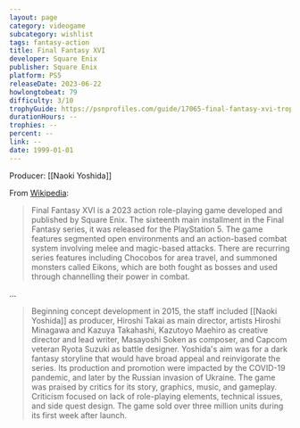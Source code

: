 ```yaml
---
layout: page
category: videogame
subcategory: wishlist
tags: fantasy-action
title: Final Fantasy XVI
developer: Square Enix
publisher: Square Enix
platform: PS5
releaseDate: 2023-06-22
howlongtobeat: 79
difficulty: 3/10
trophyGuide: https://psnprofiles.com/guide/17065-final-fantasy-xvi-trophy-guide
durationHours: --
trophies: --
percent: --
link: --
date: 1999-01-01
---
```


Producer: [[Naoki Yoshida]]

From [Wikipedia](https://en.wikipedia.org/wiki/Final_Fantasy_XVI):

> Final Fantasy XVI is a 2023 action role-playing game developed and published by Square Enix. The sixteenth main installment in the Final Fantasy series, it was released for the PlayStation 5. The game features segmented open environments and an action-based combat system involving melee and magic-based attacks. There are recurring series features including Chocobos for area travel, and summoned monsters called Eikons, which are both fought as bosses and used through channelling their power in combat.

…

> Beginning concept development in 2015, the staff included [[Naoki Yoshida]] as producer, Hiroshi Takai as main director, artists Hiroshi Minagawa and Kazuya Takahashi, Kazutoyo Maehiro as creative director and lead writer, Masayoshi Soken as composer, and Capcom veteran Ryota Suzuki as battle designer. Yoshida's aim was for a dark fantasy storyline that would have broad appeal and reinvigorate the series. Its production and promotion were impacted by the COVID-19 pandemic, and later by the Russian invasion of Ukraine. The game was praised by critics for its story, graphics, music, and gameplay. Criticism focused on lack of role-playing elements, technical issues, and side quest design. The game sold over three million units during its first week after launch.
